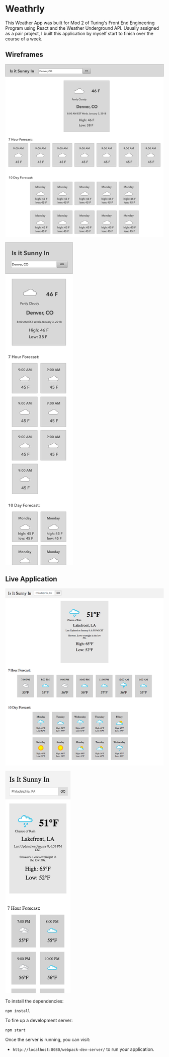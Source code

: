 # Weathrly

This Weather App was built for Mod 2 of Turing's Front End Engineering Program using React and the Weather Underground API. Usually assigned as a pair project, I built this application by myself start to finish over the course of a week. 


## Wireframes
![Desktop](public/jl-weathrly-wireframe-desktop.png "Desktop")

![Mobile](public/jl-weathrly-wireframe-mobile.png "Mobile")


## Live Application
![Desktop](public/jl-weathrly-desktop.png "Desktop")

![Mobile](public/jl-weathrly-mobile.png "Mobile")



To install the dependencies:

```
npm install
```

To fire up a development server:

```
npm start
```

Once the server is running, you can visit:

* `http://localhost:8080/webpack-dev-server/` to run your application.
